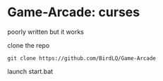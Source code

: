 # Game-Arcade: curses
poorly written but it works

clone the repo

```git clone https://github.com/BirdLQ/Game-Arcade```

launch start.bat
